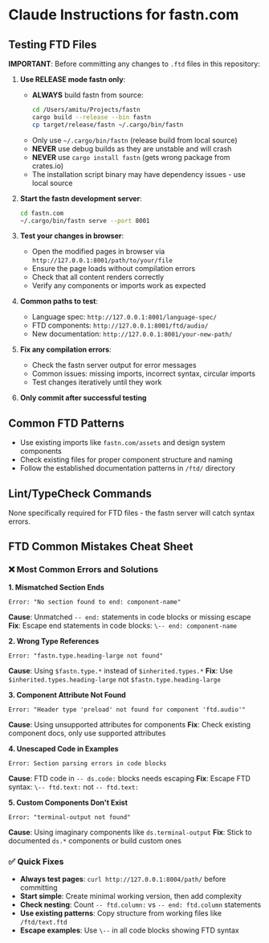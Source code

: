 # Claude Instructions for fastn.com

## Testing FTD Files

**IMPORTANT**: Before committing any changes to `.ftd` files in this repository:

1. **Use RELEASE mode fastn only**:
   - **ALWAYS** build fastn from source:
     ```bash
     cd /Users/amitu/Projects/fastn
     cargo build --release --bin fastn
     cp target/release/fastn ~/.cargo/bin/fastn
     ```
   - Only use `~/.cargo/bin/fastn` (release build from local source)
   - **NEVER** use debug builds as they are unstable and will crash
   - **NEVER** use `cargo install fastn` (gets wrong package from crates.io)
   - The installation script binary may have dependency issues - use local source

2. **Start the fastn development server**:
   ```bash
   cd fastn.com
   ~/.cargo/bin/fastn serve --port 8001
   ```

2. **Test your changes in browser**:
   - Open the modified pages in browser via `http://127.0.0.1:8001/path/to/your/file`
   - Ensure the page loads without compilation errors
   - Check that all content renders correctly
   - Verify any components or imports work as expected

3. **Common paths to test**:
   - Language spec: `http://127.0.0.1:8001/language-spec/`
   - FTD components: `http://127.0.0.1:8001/ftd/audio/` 
   - New documentation: `http://127.0.0.1:8001/your-new-path/`

4. **Fix any compilation errors**:
   - Check the fastn server output for error messages
   - Common issues: missing imports, incorrect syntax, circular imports
   - Test changes iteratively until they work

5. **Only commit after successful testing**

## Common FTD Patterns

- Use existing imports like `fastn.com/assets` and design system components
- Check existing files for proper component structure and naming
- Follow the established documentation patterns in `/ftd/` directory

## Lint/TypeCheck Commands

None specifically required for FTD files - the fastn server will catch syntax errors.

## FTD Common Mistakes Cheat Sheet

### ❌ Most Common Errors and Solutions

**1. Mismatched Section Ends**
```
Error: "No section found to end: component-name"
```
**Cause**: Unmatched `-- end:` statements in code blocks or missing escape
**Fix**: Escape end statements in code blocks: `\-- end: component-name`

**2. Wrong Type References**
```
Error: "fastn.type.heading-large not found"
```
**Cause**: Using `$fastn.type.*` instead of `$inherited.types.*`
**Fix**: Use `$inherited.types.heading-large` not `$fastn.type.heading-large`

**3. Component Attribute Not Found**
```
Error: "Header type 'preload' not found for component 'ftd.audio'"
```
**Cause**: Using unsupported attributes for components
**Fix**: Check existing component docs, only use supported attributes

**4. Unescaped Code in Examples**
```
Error: Section parsing errors in code blocks
```
**Cause**: FTD code in `-- ds.code:` blocks needs escaping
**Fix**: Escape FTD syntax: `\-- ftd.text:` not `-- ftd.text:`

**5. Custom Components Don't Exist**
```
Error: "terminal-output not found"
```  
**Cause**: Using imaginary components like `ds.terminal-output`
**Fix**: Stick to documented `ds.*` components or build custom ones

### ✅ Quick Fixes

- **Always test pages**: `curl http://127.0.0.1:8004/path/` before committing
- **Start simple**: Create minimal working version, then add complexity
- **Check nesting**: Count `-- ftd.column:` vs `-- end: ftd.column` statements
- **Use existing patterns**: Copy structure from working files like `/ftd/text.ftd`
- **Escape examples**: Use `\--` in all code blocks showing FTD syntax
